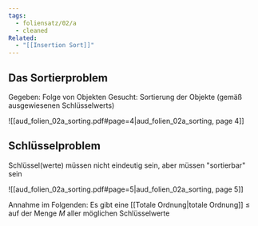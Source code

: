 ```yaml
---
tags:
  - foliensatz/02/a
  - cleaned
Related:
  - "[[Insertion Sort]]"
---
```


## Das Sortierproblem

Gegeben: Folge von Objekten
Gesucht: Sortierung der Objekte (gemäß ausgewiesenen Schlüsselwerts)

![[aud_folien_02a_sorting.pdf#page=4|aud_folien_02a_sorting, page 4]]

## Schlüsselproblem

Schlüssel(werte) müssen nicht eindeutig sein, aber müssen "sortierbar" sein

![[aud_folien_02a_sorting.pdf#page=5|aud_folien_02a_sorting, page 5]]

Annahme im Folgenden: Es gibt eine [[Totale Ordnung|totale Ordnung]] $\leq$ auf der Menge $M$ aller möglichen Schlüsselwerte

